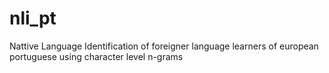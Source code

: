 # nli_pt
Nattive Language Identification of foreigner language learners of european portuguese using character level n-grams
